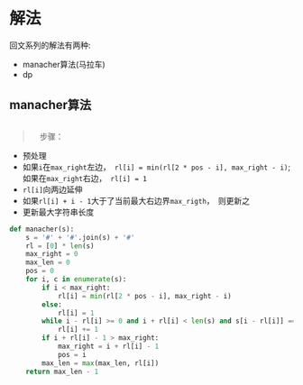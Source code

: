 # 解法
回文系列的解法有两种:     
- manacher算法(马拉车)
- dp

## manacher算法
![]()

>　步骤：
- 预处理
- 如果`i`在`max_right`左边，　`rl[i] = min(rl[2 * pos - i], max_right - i)`;     
  如果在`max_right`右边，　`rl[i] = 1`     
- `rl[i]`向两边延伸
- 如果`rl[i] + i - 1`大于了当前最大右边界`max_rigth`，　则更新之
- 更新最大字符串长度

```python
def manacher(s):
    s = '#' + '#'.join(s) + '#'
    rl = [0] * len(s)
    max_right = 0
    max_len = 0
    pos = 0
    for i, c in enumerate(s):
        if i < max_right:
            rl[i] = min(rl[2 * pos - i], max_right - i)
        else:
            rl[i] = 1
        while i - rl[i] >= 0 and i + rl[i] < len(s) and s[i - rl[i]] == s[i + rl[i]]:
            rl[i] += 1
        if i + rl[i] - 1 > max_right:
            max_right = i + rl[i] - 1
            pos = i
        max_len = max(max_len, rl[i])
    return max_len - 1
```


